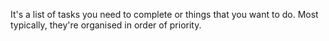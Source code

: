 It's a list of tasks you need to complete or things that you want to do. Most typically, they're organised in order of priority.
